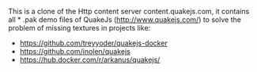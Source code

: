 This is a clone of the Http content server content.quakejs.com, it contains all * .pak demo files of QuakeJs (http://www.quakejs.com/) to solve the problem of missing textures in projects like:

- https://github.com/treyyoder/quakejs-docker
- https://github.com/inolen/quakejs
- https://hub.docker.com/r/arkanus/quakejs/